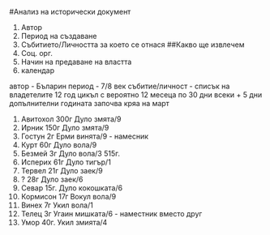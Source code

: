 #Анализ на исторически документ
1. Автор
2. Период на създаване
3. Събитието/Личността за което се отнася
##Какво ще извлечем
1. Соц. орг.
2. Начин на предаване на властта
3. календар


автор - Бъларин
период - 7/8 век
събитие/личност - списък на владетелите
12 год цикъл с вероятно 12 месеца по 30 дни всеки + 5 дни допълнителни
годината започва кряа на март

1. Авитохол 300г Дуло змята/9
2. Ирник 150г Дуло змята/9
3. Гостун 2г Ерми винята/9 - намесник
4. Курт 60г Дуло вола/9
5. Безмей 3г Дуло вола/3
515г.
6. Исперих 61г Дуло тигър/1
7. Тервел 21г Дуло заек/9
8. ? 28г Дуло заек/6
9. Севар 15г. Дуло кокошката/6
10. Кормисон 17г Вокул вола/9
11. Винех 7г Укил вола/1
12. Телец 3г Угаин мишката/6 - наместник вместо друг
13. Умор 40г. Укил змията/4

